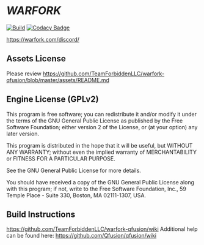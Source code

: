 # ___WARFORK___ 

[![Build](https://github.com/TeamForbiddenLLC/warfork-qfusion/actions/workflows/build.yml/badge.svg)](https://github.com/TeamForbiddenLLC/warfork-qfusion/actions/workflows/build.yml)
[![Codacy Badge](https://app.codacy.com/project/badge/Grade/3b7508c80bab41cc833ae6c79a9260ba)](https://www.codacy.com/gh/TeamForbiddenLLC/warfork-qfusion/dashboard?utm_source=github.com&amp;utm_medium=referral&amp;utm_content=TeamForbiddenLLC/warfork-qfusion&amp;utm_campaign=Badge_Grade)

https://warfork.com/discord/

## Assets License

Please review https://github.com/TeamForbiddenLLC/warfork-qfusion/blob/master/assets/README.md

## Engine License (GPLv2)

This program is free software; you can redistribute it and/or
modify it under the terms of the GNU General Public License
as published by the Free Software Foundation; either version 2
of the License, or (at your option) any later version.

This program is distributed in the hope that it will be useful,
but WITHOUT ANY WARRANTY; without even the implied warranty of
MERCHANTABILITY or FITNESS FOR A PARTICULAR PURPOSE.

See the GNU General Public License for more details.

You should have received a copy of the GNU General Public License
along with this program; if not, write to the Free Software
Foundation, Inc., 59 Temple Place - Suite 330, Boston, MA  02111-1307, USA.

## Build Instructions

https://github.com/TeamForbiddenLLC/warfork-qfusion/wiki
Additional help can be found here: https://github.com/Qfusion/qfusion/wiki

[coverity-badge]: https://scan.coverity.com/projects/qfusion/badge.svg
[coverity-url]: https://scan.coverity.com/projects/qfusion

